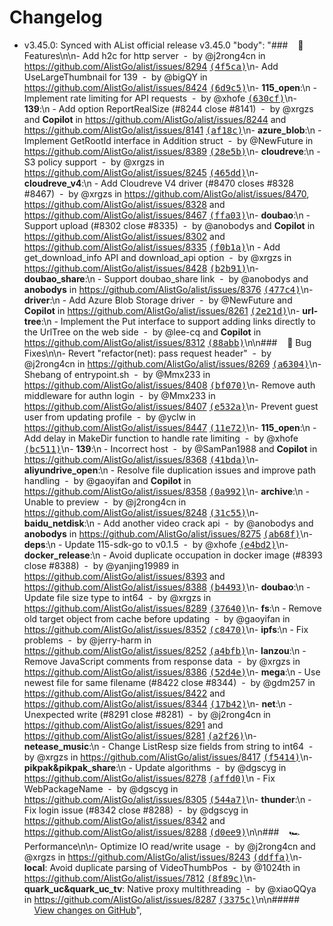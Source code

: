# Changelog
- v3.45.0: Synced with AList official release v3.45.0
  "body": "### &nbsp;&nbsp;&nbsp;🚀 Features\n\n- Add h2c for http server &nbsp;-&nbsp; by @j2rong4cn in https://github.com/AlistGo/alist/issues/8294 [<samp>(4f5ca)</samp>](https://github.com/AlistGo/alist/commit/4f5cabc7)\n- Add UseLargeThumbnail for 139 &nbsp;-&nbsp; by @bigQY in https://github.com/AlistGo/alist/issues/8424 [<samp>(6d9c5)</samp>](https://github.com/AlistGo/alist/commit/6d9c554f)\n- **115_open**:\n  - Implement rate limiting for API requests &nbsp;-&nbsp; by @xhofe [<samp>(630cf)</samp>](https://github.com/AlistGo/alist/commit/630cf30a)\n- **139**:\n  - Add option ReportRealSize (#8244 close #8141) &nbsp;-&nbsp; by @xrgzs and **Copilot** in https://github.com/AlistGo/alist/issues/8244 and https://github.com/AlistGo/alist/issues/8141 [<samp>(af18c)</samp>](https://github.com/AlistGo/alist/commit/af18cb13)\n- **azure_blob**:\n  - Implement GetRootId interface in Addition struct &nbsp;-&nbsp; by @NewFuture in https://github.com/AlistGo/alist/issues/8389 [<samp>(28e5b)</samp>](https://github.com/AlistGo/alist/commit/28e5b575)\n- **cloudreve**:\n  - S3 policy support &nbsp;-&nbsp; by @xrgzs in https://github.com/AlistGo/alist/issues/8245 [<samp>(465dd)</samp>](https://github.com/AlistGo/alist/commit/465dd170)\n- **cloudreve_v4**:\n  - Add Cloudreve V4 driver (#8470 closes #8328 #8467) &nbsp;-&nbsp; by @xrgzs in https://github.com/AlistGo/alist/issues/8470, https://github.com/AlistGo/alist/issues/8328 and https://github.com/AlistGo/alist/issues/8467 [<samp>(ffa03)</samp>](https://github.com/AlistGo/alist/commit/ffa03bfd)\n- **doubao**:\n  - Support upload (#8302 close #8335) &nbsp;-&nbsp; by @anobodys and **Copilot** in https://github.com/AlistGo/alist/issues/8302 and https://github.com/AlistGo/alist/issues/8335 [<samp>(f0b1a)</samp>](https://github.com/AlistGo/alist/commit/f0b1aeaf)\n  - Add get_download_info API and download_api option &nbsp;-&nbsp; by @xrgzs in https://github.com/AlistGo/alist/issues/8428 [<samp>(b2b91)</samp>](https://github.com/AlistGo/alist/commit/b2b91a92)\n- **doubao_share**:\n  - Support doubao_share link &nbsp;-&nbsp; by @anobodys and **anobodys** in https://github.com/AlistGo/alist/issues/8376 [<samp>(477c4)</samp>](https://github.com/AlistGo/alist/commit/477c4397)\n- **driver**:\n  - Add Azure Blob Storage driver &nbsp;-&nbsp; by @NewFuture and **Copilot** in https://github.com/AlistGo/alist/issues/8261 [<samp>(2e21d)</samp>](https://github.com/AlistGo/alist/commit/2e21df06)\n- **url-tree**:\n  - Implement the Put interface to support adding links directly to the UrlTree on the web side &nbsp;-&nbsp; by @lee-cq and **Copilot** in https://github.com/AlistGo/alist/issues/8312 [<samp>(88abb)</samp>](https://github.com/AlistGo/alist/commit/88abb323)\n\n### &nbsp;&nbsp;&nbsp;🐞 Bug Fixes\n\n- Revert "refactor(net): pass request header" &nbsp;-&nbsp; by @j2rong4cn in https://github.com/AlistGo/alist/issues/8269 [<samp>(a6304)</samp>](https://github.com/AlistGo/alist/commit/a6304285)\n- Shebang of entrypoint.sh &nbsp;-&nbsp; by @Mmx233 in https://github.com/AlistGo/alist/issues/8408 [<samp>(bf070)</samp>](https://github.com/AlistGo/alist/commit/bf0705ec)\n- Remove auth middleware for authn login &nbsp;-&nbsp; by @Mmx233 in https://github.com/AlistGo/alist/issues/8407 [<samp>(e532a)</samp>](https://github.com/AlistGo/alist/commit/e532ab31)\n- Prevent guest user from updating profile &nbsp;-&nbsp; by @yclw in https://github.com/AlistGo/alist/issues/8447 [<samp>(11e72)</samp>](https://github.com/AlistGo/alist/commit/11e72848)\n- **115_open**:\n  - Add delay in MakeDir function to handle rate limiting &nbsp;-&nbsp; by @xhofe [<samp>(bc511)</samp>](https://github.com/AlistGo/alist/commit/bc5117fa)\n- **139**:\n  - Incorrect host &nbsp;-&nbsp; by @SamPan1988 and **Copilot** in https://github.com/AlistGo/alist/issues/8368 [<samp>(41bda)</samp>](https://github.com/AlistGo/alist/commit/41bdab49)\n- **aliyundrive_open**:\n  - Resolve file duplication issues and improve path handling &nbsp;-&nbsp; by @gaoyifan and **Copilot** in https://github.com/AlistGo/alist/issues/8358 [<samp>(0a992)</samp>](https://github.com/AlistGo/alist/commit/0a9921fa)\n- **archive**:\n  - Unable to preview &nbsp;-&nbsp; by @j2rong4cn in https://github.com/AlistGo/alist/issues/8248 [<samp>(31c55)</samp>](https://github.com/AlistGo/alist/commit/31c55a2a)\n- **baidu_netdisk**:\n  - Add another video crack api &nbsp;-&nbsp; by @anobodys and **anobodys** in https://github.com/AlistGo/alist/issues/8275 [<samp>(ab68f)</samp>](https://github.com/AlistGo/alist/commit/ab68faef)\n- **deps**:\n  - Update 115-sdk-go to v0.1.5 &nbsp;-&nbsp; by @xhofe [<samp>(e4bd2)</samp>](https://github.com/AlistGo/alist/commit/e4bd223d)\n- **docker_release**:\n  - Avoid duplicate occupation in docker image (#8393 close #8388) &nbsp;-&nbsp; by @yanjing19989 in https://github.com/AlistGo/alist/issues/8393 and https://github.com/AlistGo/alist/issues/8388 [<samp>(b4493)</samp>](https://github.com/AlistGo/alist/commit/b449312d)\n- **doubao**:\n  - Update file size type to int64 &nbsp;-&nbsp; by @xrgzs in https://github.com/AlistGo/alist/issues/8289 [<samp>(37640)</samp>](https://github.com/AlistGo/alist/commit/37640221)\n- **fs**:\n  - Remove old target object from cache before updating &nbsp;-&nbsp; by @gaoyifan in https://github.com/AlistGo/alist/issues/8352 [<samp>(c8470)</samp>](https://github.com/AlistGo/alist/commit/c8470b9a)\n- **ipfs**:\n  - Fix problems &nbsp;-&nbsp; by @jerry-harm in https://github.com/AlistGo/alist/issues/8252 [<samp>(a4bfb)</samp>](https://github.com/AlistGo/alist/commit/a4bfbf8a)\n- **lanzou**:\n  - Remove JavaScript comments from response data &nbsp;-&nbsp; by @xrgzs in https://github.com/AlistGo/alist/issues/8386 [<samp>(52d4e)</samp>](https://github.com/AlistGo/alist/commit/52d4e8ec)\n- **mega**:\n  - Use newest file for same filename (#8422 close #8344) &nbsp;-&nbsp; by @gdm257 in https://github.com/AlistGo/alist/issues/8422 and https://github.com/AlistGo/alist/issues/8344 [<samp>(17b42)</samp>](https://github.com/AlistGo/alist/commit/17b42b9f)\n- **net**:\n  - Unexpected write (#8291 close #8281) &nbsp;-&nbsp; by @j2rong4cn in https://github.com/AlistGo/alist/issues/8291 and https://github.com/AlistGo/alist/issues/8281 [<samp>(a2f26)</samp>](https://github.com/AlistGo/alist/commit/a2f26627)\n- **netease_music**:\n  - Change ListResp size fields from string to int64 &nbsp;-&nbsp; by @xrgzs in https://github.com/AlistGo/alist/issues/8417 [<samp>(f5414)</samp>](https://github.com/AlistGo/alist/commit/f541489d)\n- **pikpak&pikpak_share**:\n  - Update algorithms &nbsp;-&nbsp; by @dgscyg in https://github.com/AlistGo/alist/issues/8278 [<samp>(affd0)</samp>](https://github.com/AlistGo/alist/commit/affd0cec)\n  - Fix WebPackageName &nbsp;-&nbsp; by @dgscyg in https://github.com/AlistGo/alist/issues/8305 [<samp>(544a7)</samp>](https://github.com/AlistGo/alist/commit/544a7ea0)\n- **thunder**:\n  - Fix login issue (#8342 close #8288) &nbsp;-&nbsp; by @dgscyg in https://github.com/AlistGo/alist/issues/8342 and https://github.com/AlistGo/alist/issues/8288 [<samp>(d0ee9)</samp>](https://github.com/AlistGo/alist/commit/d0ee90cd)\n\n### &nbsp;&nbsp;&nbsp;🏎 Performance\n\n- Optimize IO read/write usage &nbsp;-&nbsp; by @j2rong4cn and @xrgzs in https://github.com/AlistGo/alist/issues/8243 [<samp>(ddffa)</samp>](https://github.com/AlistGo/alist/commit/ddffacf0)\n- **local**: Avoid duplicate parsing of VideoThumbPos &nbsp;-&nbsp; by @1024th in https://github.com/AlistGo/alist/issues/7812 [<samp>(8f89c)</samp>](https://github.com/AlistGo/alist/commit/8f89c55a)\n- **quark_uc&quark_uc_tv**: Native proxy multithreading &nbsp;-&nbsp; by @xiaoQQya in https://github.com/AlistGo/alist/issues/8287 [<samp>(3375c)</samp>](https://github.com/AlistGo/alist/commit/3375c26c)\n\n##### &nbsp;&nbsp;&nbsp;&nbsp;[View changes on GitHub](https://github.com/AlistGo/alist/compare/v3.44.0...v3.45.0)",
